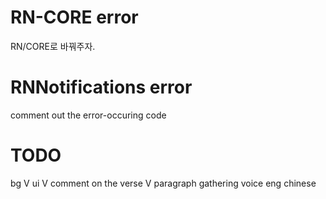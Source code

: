 # RN-CORE error

RN/CORE로 바꿔주자.

# RNNotifications error

comment out the error-occuring code

# TODO

bg V
ui V
comment on the verse V
paragraph gathering
voice
eng
chinese
